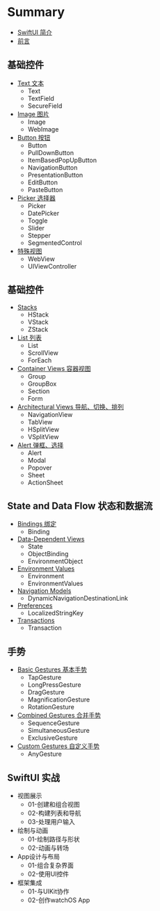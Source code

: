 # Summary

* [SwiftUI 简介 ](README.md)
* [前言](README.md)

## 基础控件
* [Text 文本 ](content/base-text.md)
    * Text
    * TextField
    * SecureField
* [Image 图片](content/base-image.md)
    * Image
    * WebImage
* [Button 按钮](content/base-button.md)
    * Button
    * PullDownButton
    * ItemBasedPopUpButton
    * NavigationButton
    * PresentationButton
    * EditButton
    * PasteButton
* [Picker 选择器](content/base-picker.md)
    * Picker
    * DatePicker
    * Toggle
    * Slider
    * Stepper
    * SegmentedControl
* [特殊视图](content/special-view.md)
    * WebView
    * UIViewController

## 基础控件
* [Stacks](content/base-stack.md)
    * HStack
    * VStack
    * ZStack
* [List 列表](content/base-list.md)
    * List
    * ScrollView
    * ForEach
* [Container Views 容器视图](content/container-views.md)
    * Group
    * GroupBox
    * Section
    * Form
* [Architectural Views 导航、切换、排列](content/architectural-views.md)
    * NavigationView
    * TabView
    * HSplitView
    * VSplitView
* [Alert 弹框、选择](content/alert-views.md)
    * Alert
    * Modal
    * Popover
    * Sheet
    * ActionSheet

## State and Data Flow 状态和数据流
* [Bindings 绑定](content/bindings.md)
    * Binding
* [Data-Dependent Views](content/data-dependent.md)
    * State
    * ObjectBinding
    * EnvironmentObject
* [Environment Values](content/environment-values.md)
    * Environment
    * EnvironmentValues
* [Navigation Models](content/navigations.md)
    * DynamicNavigationDestinationLink
* [Preferences](content/localized-string.md)
    * LocalizedStringKey
* [Transactions](content/transaction.md)
    * Transaction

## 手势
* [Basic Gestures 基本手势](content/base-gestures.md)
    * TapGesture
    * LongPressGesture
    * DragGesture
    * MagnificationGesture
    * RotationGesture
* [Combined Gestures 合并手势](content/combined-gestures.md)
    * SequenceGesture
    * SimultaneousGesture
    * ExclusiveGesture
* [Custom Gestures 自定义手势](content/custom-gestures.md)
    * AnyGesture

## SwiftUI 实战
* 视图展示
    * 01-创建和组合视图
    * 02-构建列表和导航
    * 03-处理用户输入
* 绘制与动画
    * 01-绘制路径与形状
    * 02-动画与转场
* App设计与布局
    * 01-组合复杂界面
    * 02-使用UI控件
* 框架集成
    * 01-与UIKit协作
    * 02-创作watchOS App

